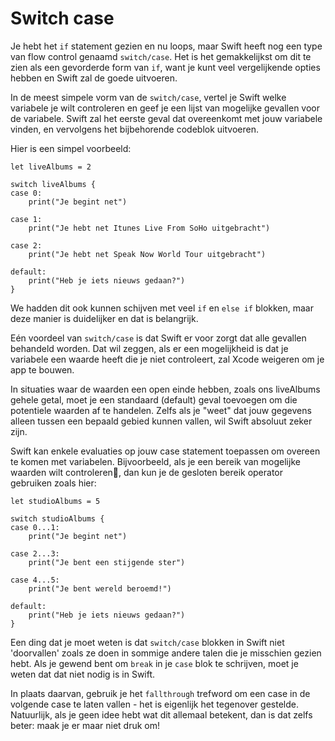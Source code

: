 # Switch case

<!-- YOUTUBE: Jjd-m6fFu08 -->

Je hebt het `if` statement gezien en nu loops, maar Swift heeft nog een type van flow control genaamd `switch/case`.  Het is het gemakkelijkst om dit te zien als een gevorderde form van `if`, want je kunt veel vergelijkende opties hebben en Swift zal de goede uitvoeren.

In de meest simpele vorm van de `switch/case`, vertel je Swift welke variabele je wilt controleren en geef je een lijst van mogelijke gevallen voor de variabele. Swift zal het eerste geval dat overeenkomt met jouw variabele vinden, en vervolgens het bijbehorende codeblok uitvoeren.

Hier is een simpel voorbeeld:

    let liveAlbums = 2

    switch liveAlbums {
    case 0:
        print("Je begint net")

    case 1:
        print("Je hebt net Itunes Live From SoHo uitgebracht")

    case 2:
        print("Je hebt net Speak Now World Tour uitgebracht")

    default:
        print("Heb je iets nieuws gedaan?")
    }
    
We hadden dit ook kunnen schijven met veel `if` en `else if` blokken, maar deze manier is duidelijker en dat is belangrijk.

Eén voordeel van `switch/case` is dat Swift er voor zorgt dat alle gevallen behandeld worden. Dat wil zeggen, als er een mogelijkheid is dat je variabele een waarde heeft die je niet controleert, zal Xcode weigeren om je app te bouwen.

In situaties waar de waarden een open einde hebben, zoals ons liveAlbums gehele getal, moet je een standaard (default) geval toevoegen om die potentiele waarden af te handelen. Zelfs als je "weet" dat jouw gegevens alleen tussen een bepaald gebied kunnen vallen, wil Swift absoluut zeker zijn.

Swift kan enkele evaluaties op jouw case statement toepassen om overeen te komen met variabelen. Bijvoorbeeld, als je een bereik van mogelijke waarden wilt controleren, dan kun je de gesloten bereik operator gebruiken zoals hier:

    let studioAlbums = 5

    switch studioAlbums {
    case 0...1:
        print("Je begint net")

    case 2...3:
        print("Je bent een stijgende ster")

    case 4...5:
        print("Je bent wereld beroemd!")

    default:
        print("Heb je iets nieuws gedaan?")
    }

Een ding dat je moet weten is dat `switch/case` blokken in Swift niet 'doorvallen' zoals ze doen in sommige andere talen die je misschien gezien hebt. Als je gewend bent om `break` in je `case` blok te schrijven, moet je weten dat dat niet nodig is in Swift.

In plaats daarvan, gebruik je het `fallthrough` trefword om een case in de volgende case te laten vallen - het is eigenlijk het tegenover gestelde. Natuurlijk, als je geen idee hebt wat dit allemaal betekent, dan is dat zelfs beter: maak je er maar niet druk om!
